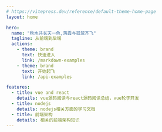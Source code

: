 ```yaml
---
# https://vitepress.dev/reference/default-theme-home-page
layout: home

hero:
  name: "秋水共长天一色,落霞与孤鹜齐飞"
  tagline: 从前端到后端
  actions:
    - theme: brand
      text: 快速进入
      link: /markdown-examples
    - theme: brand
      text: 开始起飞
      link: /api-examples

features:
  - title: vue and react
    details: vue源码阅读与react源码阅读总结，vue轮子开发
  - title: nodejs
    details: nodejs相关方面的学习文档
  - title: 前端架构
    details: 相关的前端架构知识
---
```


